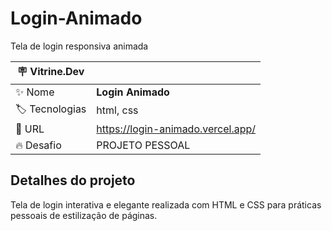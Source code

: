# Login-Animado

Tela de login responsiva animada

| :placard: Vitrine.Dev |     |
| -------------  | --- |
| :sparkles: Nome        | **Login Animado**
| :label: Tecnologias | html, css
| :rocket: URL         | https://login-animado.vercel.app/
| :fire: Desafio     | PROJETO PESSOAL

## Detalhes do projeto

Tela de login interativa e elegante realizada com HTML e CSS para práticas pessoais de estilização de páginas.
